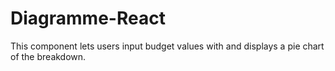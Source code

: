# Diagramme-React
This component lets users input budget values with and displays a pie chart of the breakdown.
